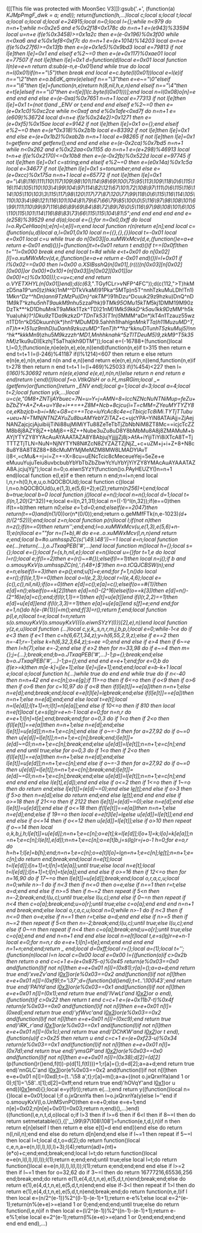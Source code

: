 ([[This file was protected with MoonSec V3]]):gsub('.+', (function(a) _KJMpPmgF_dwk = a; end)); return(function(h,...)local c;local s;local t;local a;local o;local d;local e=24915;local n=0;local l={};while n<979 do n=n+1;while n<0x2e5 and e%0x2f18<0x178c do n=n+1 e=(e*943)%33594 local u=n+e if(e%0x3458)>=0x1a2c then e=(e-0x196)%0x3f00 while n<0xa6 and e%0x1ef8<0xf7c do n=n+1 e=(e+1014)%14203 local a=n+e if(e%0x27f6)>=0x13fb then e=(e+0x1e5)%0x9bd3 local e=79813 if not l[e]then l[e]=0x1 end elseif e%2~=0 then e=(e+0x117)%0xae01 local e=77507 if not l[e]then l[e]=0x1 d=function(d)local e=0x01 local function l(n)e=e+n return d:sub(e-n,e-0x01)end while true do local n=l(0x01)if(n=="\5")then break end local e=c.byte(l(0x01))local e=l(e)if n=="\2"then e=o.bEdK_qmv(e)elseif n=="\3"then e=e~="\0"elseif n=="\6"then t[e]=function(n,e)return h(8,nil,h,e,n)end elseif n=="\4"then e=t[e]elseif n=="\0"then e=t[e][l(c.byte(l(0x01)))];end local n=l(0x08)o[n]=e end end end else e=(e-0xa)%0x7651 n=n+1 local e=77313 if not l[e]then l[e]=0x1 t=(not t)and _ENV or t;end end end elseif e%2~=0 then e=(e+0x1c0)%0xc2ce while n<0xaf and e%0x1afe<0xd7f do n=n+1 e=(e*609)%36724 local d=n+e if(e%0x24e2)>0x1271 then e=(e+0xf5)%0x15ae local e=9142 if not l[e]then l[e]=0x1 o={};end elseif e%2~=0 then e=(e*0x318)%0x2b1b local e=83392 if not l[e]then l[e]=0x1 end else e=(e+0x1b2)%0xab2b n=n+1 local e=98265 if not l[e]then l[e]=0x1 t=getfenv and getfenv();end end end else e=(e-0x2ca)%0x7bd5 n=n+1 while n<0x262 and e%0x22aa<0x1155 do n=n+1 e=(e+298)%46913 local t=n+e if(e%0x2170)<=0x10b8 then e=(e-0x2fb)%0x522d local e=97745 if not l[e]then l[e]=0x1 c=string;end elseif e%2~=0 then e=(e*0x14a)%0x1c5a local e=34677 if not l[e]then l[e]=0x1 s=tonumber;end else e=(e+0xcc)%0x175a n=n+1 local e=65772 if not l[e]then l[e]=0x1 a="\4\8\116\111\110\117\109\98\101\114\98\69\100\75\95\113\109\118\0\6\115\116\114\105\110\103\4\99\104\97\114\82\121\67\101\72\108\97\111\0\6\115\116\114\105\110\103\3\115\117\98\120\117\77\87\120\77\99\118\0\6\115\116\114\105\110\103\4\98\121\116\101\104\81\79\67\66\79\85\100\0\5\116\97\98\108\101\6\99\111\110\99\97\116\86\89\69\84\88\72\89\76\0\5\116\97\98\108\101\6\105\110\115\101\114\116\88\83\73\66\115\115\104\81\5";end end end end end e=(e*258)%39529 end d(a);local e={};for n=0x0,0xff do local l=o.RyCeHlao(n);e[n]=l;e[l]=n;end local function r(n)return e[n];end local c=(function(u,d)local a,l=0x01,0x10 local n={{},{},{}}local t=-0x01 local e=0x01 local c=u while true do n[0x03][o.xuMWxMcv(d,e,(function()e=a+e return e-0x01 end)())]=(function()t=t+0x01 return t end)()if t==(0x0f)then t=""l=0x000 break end end local t=#d while e<t+0x01 do n[0x02][l]=o.xuMWxMcv(d,e,(function()e=a+e return e-0x01 end)())l=l+0x01 if l%0x02==0x00 then l=0x00 o.XSIBsshQ(n[0x01],(r((((n[0x03][n[0x02][0x00]]or 0x00)*0x10)+(n[0x03][n[0x02][0x01]]or 0x00)+c)%0x100)));c=u+c;end end return o.VYETXHYL(n[0x01])end);d(c(63,"_.TGyfCLr>vNFP^4FC"));d(c(112,">T)hkMzD5na*19^un0)z)h*kk)1nM^^DTkVkaM)91Pka^5MTp)n5T^nnhTzkuMuLDh!Tn1)1*Mkn^Dz^^hDn)ann9TzMzPu)Dn}^akTM*^)91hDzu^Dcuuk29z9hzku)DnQ^nD1M*9kT^kzhu5nhT9aukM9nh*u5zzaPhk)9*TMk95OMu15kTM*5kj1DMM19M90zDzTk**^kD1DhuMnkT9aMkk1Tzk^TD)21nM)1*Mk59kkD^k5au1kk9D*zMM^h5kYua)uh*k)1^)Dku9z*TD*a9kzkzD^TDnTk53(T1n)5*MMM^aDn*)kT4n1Tzauz55wzn1TD1n^kD5Dkuunh)k*)hn1^MDuMD9.5ahhh1Iha*hlgnMnkTTa)h11MuzuMD^T,nT)h**)51uz9mhD)uDanh9zkuzuMD^TenT)h**hz^kknu*DTun*hT5zkuMuj5)!nn^hk**kk*kMn9)zhu5*M9kzzzh^MD1,Mnhhknahk^5zTlTDeuM5)9,zkM9^T5k35hM)z*1ku9uD)EkzhjT5aTha)kh9DTM"));local e=(-16788+(function()local t,l=0,1;(function(e,n)e(e(n,e),e(e,n))end)(function(n,e)if t>315 then return e end t=t+1 l=(l-246)%41187 if(l%1214)<607 then return e else return e(n(e,e),n(n,e)and n(n and e,n))end return e(e(n,e),n(n,n))end,function(n,e)if t>278 then return n end t=t+1 l=(l+469)%25033 if(l%454)<227 then l=(l*160)%30692 return n(e(e,e)and e(e,e),n(n,n))else return n end return e end)return l;end)())local f=o.VtIkQIsH or o.H_msRGim;local _=(getfenv)or(function()return _ENV end);local g=1;local d=3;local a=4;local t=2;local function y(k,...)local u=c(e,"0M8+ZNTijAYbuec=7N=u=Y=j=AMN=8=lccNZNcNuNTNiMup=feZu+bZbZY+A+Z+A+u=Y8e+i++=++Z8M+Ncb+8cjcu{i=T=cMM=ZYeuMYTYZY8ce,eKbzjcb=b=i=Mc+G8=c=+=Tce=iuYcAc8c4e=cTbicjcTc8iMi.TYTjTTubu+ueu+N=TMNjNTNZAYuZu8buAMYebYZiTAZ*+c+ujcYPA=YiN8ATAiAjj=ZjAejNANZajcjcjAjuibiijTiNi88ujMiMiYTu88ZeTeTbTjZbNbNiM8ZT8Mc==icjcTcZZM8b8j8AZY8jZ++bMj8=+8Z++Nube3uZu8uD8Y8bMbMu8A8j8ZMAMuM+bAYjYTYZY8YYAcAuAYAAATAZA8Y8AbjujYjjjjjZj8j>AfA+iYijiTiYi8iXTcA8T=TjTTTZTjTLN=NuN=NjNYTYN8N#ZcN8ZYZAZTZjNjZ_+c+uZM+j+i+Z+8+N8c8u8Y8A8T8Z88+88cMuMYMjMeMZM8MW8LMADYlAvT i)8<,=cMu&+=j=i=Z=+=X=8cu=uENcTcic8cMeceueYej=5eZe+e eMuuuYujuTeiu8uvbcbubYbYbTbZbZbwYcYuYbYjYiYZY8YMAcAuAYAAATAZA8A.jcjujYjj");local n=0;o.eiwnSYzY(function()o.PAyHEUZY()n=n+1 end)local function e(l,e)if e then return n end;n=l+n;end local l,n,r=h(0,h,e,u,o.hQOCBOUd);local function c()local l,n=o.hQOCBOUd(u,e(1,3),e(5,6)+2);e(2);return(n*256)+l;end;local b=true;local b=0 local function j()local e=n();local n=n();local d=1;local t=(l(n,1,20)*(2^32))+e;local e=l(n,21,31);local n=((-1)^l(n,32));if(e==0)then if(t==b)then return n*0;else e=1;d=0;end;elseif(e==2047)then return(t==0)and(n*(1/0))or(n*(0/0));end;return o.geMMfFTk(n,e-1023)*(d+(t/(2^52)));end;local z=n;local function p(n)local l;if(not n)then n=z();if(n==0)then return'';end;end;l=o.xuMWxMcv(u,e(1,3),e(5,6)+n-1);e(n)local e=""for n=(1+b),#l do e=e..o.xuMWxMcv(l,n,n)end return e;end;local b=#o.umhsspZC(s('\49.\48'))~=1 local e=n;local function ee(...)return{...},o.JTxaqPEB('#',...)end local function m()local h={};local s={};local e={};local f={s,h,nil,e};local e=n()local u={}for t=1,e do local l=r();local e;if(l==2)then e=(r()~=#{});elseif(l==1)then local n=j();if b and o.smouyKxV(o.umhsspZC(n),'.(\48+)$')then n=o.tCQJCBSW(n);end e=n;elseif(l==3)then e=p();end;u[t]=e;end;for f=1,n()do local e=r();if(l(e,1,1)==0)then local o=l(e,2,3);local r=l(e,4,6);local e={c(),c(),nil,nil};if(o==0)then e[d]=c();e[a]=c();elseif(o==#{1})then e[d]=n();elseif(o==k[2])then e[d]=n()-(2^16)elseif(o==k[3])then e[d]=n()-(2^16)e[a]=c();end;if(l(r,1,1)==1)then e[t]=u[e[t]]end if(l(r,2,2)==1)then e[d]=u[e[d]]end if(l(r,3,3)==1)then e[a]=u[e[a]]end s[f]=e;end end;for e=1,n()do h[e-(#{1})]=m();end;f[3]=r();return f;end;local function p(l,e,n)local t=e;local t=n;return s(o.smouyKxV(o.smouyKxV(({o.eiwnSYzY(l)})[2],e),n))end local function y(z,e,u)local function _(...)local c,y,k,_,s,n,r,m,j,b,p,l;local e=0;while-1<e do if e<3 then if e<1 then c=h(6,67,1,34,z);y=h(6,55,2,9,z);else if e==2 then n=-41;r=-1;else k=h(6,32,3,64,z);s=ee _=0;end end else if e>4 then if 6~=e then l=h(7);else e=-2;end else if e>2 then for n=33,98 do if e~=4 then m={};j={...};break;end;b=o.JTxaqPEB('#',...)-1;p={};break;end;else b=o.JTxaqPEB('#',...)-1;p={};end end end e=e+1;end;for e=0,b do if(e>=k)then m[e-k]=j[e+1];else l[e]=j[e+1];end;end;local e=b-k+1 local e;local o;local function h(...)while true do end end while true do if n<-40 then n=n+42 end e=c[n];o=e[g];if 11>=o then if 6<=o then if o<9 then if o>6 then if o>6 then for c=10,97 do if o<8 then if(l[e[t]]==e[a])then n=n+1;else n=e[d];end;break;end;local e=e[t]l[e]=l[e](f(l,e+1,r))break;end;else if(l[e[t]]==e[a])then n=n+1;else n=e[d];end;end else local t=e[t];local n=l[e[d]];l[t+1]=n;l[t]=n[e[a]];end else if 10<=o then if 8<o then repeat if o>10 then local n=e[t]local t,e=s(l[n](f(l,n+1,e[d])))r=e+n-1 local e=0;for n=n,r do e=e+1;l[n]=t[e];end;break;end;for o=0,3 do if 1<o then if 2<o then if(l[e[t]]==e[a])then n=n+1;else n=e[d];end;else l[e[t]]=u[e[d]];n=n+1;e=c[n];end else if o~=-3 then for a=27,92 do if o~=0 then u[e[d]]=l[e[t]];n=n+1;e=c[n];break;end;l[e[t]]=(e[d]~=0);n=n+1;e=c[n];break;end;else u[e[d]]=l[e[t]];n=n+1;e=c[n];end end end until true;else for o=0,3 do if 1<o then if 2<o then if(l[e[t]]==e[a])then n=n+1;else n=e[d];end;else l[e[t]]=u[e[d]];n=n+1;e=c[n];end else if o~=-3 then for a=27,92 do if o~=0 then u[e[d]]=l[e[t]];n=n+1;e=c[n];break;end;l[e[t]]=(e[d]~=0);n=n+1;e=c[n];break;end;else u[e[d]]=l[e[t]];n=n+1;e=c[n];end end end end else l(e[t],e[d]);end end else if o<=2 then if 1<=o then if 1~=o then do return end;else l[e[t]]=(e[d]~=0);end else l[e[t]]();end else if o>3 then if 5>o then n=e[d];else do return end;end else l[e[t]]();end end end else if o>=18 then if 21<=o then if 21<o then if o>22 then l[e[t]]=(e[d]~=0);else n=e[d];end else l[e[t]]=u[e[d]];end else if o<=18 then if(l[e[t]]==e[a])then n=n+1;else n=e[d];end;else if 19==o then local e=e[t]l[e]=l[e](f(l,e+1,r))else u[e[d]]=l[e[t]];end end end else if o<=14 then if o<=12 then u[e[d]]=l[e[t]];else if o>10 then repeat if o~=14 then local o,k,b,j,h;l[e[t]]=u[e[d]];n=n+1;e=c[n];o=e[t];k=l[e[d]];l[o+1]=k;l[o]=k[e[a]];n=n+1;e=c[n];l(e[t],e[d]);n=n+1;e=c[n];o=e[t]b,j=s(l[o](f(l,o+1,e[d])))r=j+o-1 h=0;for e=o,r do h=h+1;l[e]=b[h];end;n=n+1;e=c[n];o=e[t]l[o]=l[o](f(l,o+1,r))n=n+1;e=c[n];l[e[t]]();n=n+1;e=c[n];do return end;break;end;local n=e[t];local t=l[e[d]];l[n+1]=t;l[n]=t[e[a]];until true;else local n=e[t];local t=l[e[d]];l[n+1]=t;l[n]=t[e[a]];end end else if o>=16 then if 12<=o then for n=16,90 do if 17~=o then l[e[t]]=u[e[d]];break;end;local o,r,a,c,u;local n=0;while n>-1 do if n<3 then if n<=0 then o=e;else if n==1 then r=t;else a=d;end end else if n>=5 then if n~=2 then repeat if 5<n then n=-2;break;end;l(u,c);until true;else l(u,c);end else if 0~=n then repeat if n<4 then c=o[a];break;end;u=o[r];until true;else c=o[a];end end end n=n+1 end break;end;else local o,r,a,c,u;local n=0;while n>-1 do if n<3 then if n<=0 then o=e;else if n==1 then r=t;else a=d;end end else if n>=5 then if n~=2 then repeat if 5<n then n=-2;break;end;l(u,c);until true;else l(u,c);end else if 0~=n then repeat if n<4 then c=o[a];break;end;u=o[r];until true;else c=o[a];end end end n=n+1 end end else local n=e[t]local t,e=s(l[n](f(l,n+1,e[d])))r=e+n-1 local e=0;for n=n,r do e=e+1;l[n]=t[e];end;end end end end n=1+n;end;end;return _ end;local d=0xff;local r={};local a=(1);local t='';(function(n)local l=n local c=0x00 local e=0x00 l={(function(o)if c>0x2b then return o end c=c+1 e=(e+0x875-o)%0x45 return(e%0x03==0x0 and(function(l)if not n[l]then e=e+0x01 n[l]=(0x81);r[a]=_();a=a+d;end return true end)'xveZv'and l[0x1](0x2d0+o))or(e%0x03==0x2 and(function(l)if not n[l]then e=e+0x01 n[l]=(0xf9);t='\37';d={function()d()end};t=t..'\100\43';end return true end)'PAlYd'and l[0x3](o+0x32c))or(e%0x03==0x1 and(function(l)if not n[l]then e=e+0x01 n[l]=(0x1);end return true end)'IVwLt'and l[0x2](o+0x358))or o end),(function(t)if c>0x22 then return t end c=c+1 e=(e+0x11b7-t)%0x4f return(e%0x03==0x0 and(function(l)if not n[l]then e=e+0x01 n[l]=(0xed);end return true end)'yfWvc'and l[0x3](0xee+t))or(e%0x03==0x2 and(function(l)if not n[l]then e=e+0x01 n[l]=(0xc9);end return true end)'iRK_r'and l[0x1](t+0x28a))or(e%0x03==0x1 and(function(l)if not n[l]then e=e+0x01 n[l]=(0x1c);end return true end)'DChKW'and l[0x2](t+0x365))or t end),(function(u)if c>0x25 then return u end c=c+1 e=(e+0xf23-u)%0x34 return(e%0x03==0x1 and(function(l)if not n[l]then e=e+0x01 n[l]=(0x7d);end return true end)'ymsGP'and l[0x2](0x338+u))or(e%0x03==0x0 and(function(l)if not n[l]then e=e+0x01 n[l]=(0x38);d[2]=(d[2]*(p(function()r()end,f(t))-p(d[1],f(t))))+1;r[a]={};d=d[2];a=a+d;end return true end)'nnGLC'and l[0x3](u+0x136))or(e%0x03==0x2 and(function(l)if not n[l]then e=e+0x01 n[l]=(0xd);t={t..'\58 a',t};r[a]=m();a=a+((not o.jxQrxnYa)and 1 or 0);t[1]='\58'..t[1];d[2]=0xff;end return true end)'hOVqY'and l[0x1](u+0x70))or u end)}l[0x1](0xd92)end){};local e=y(f(r));return e(...);end return y((function()local n={}local e=0x01;local l;if o.jxQrxnYa then l=o.jxQrxnYa(y)else l=''end if o.smouyKxV(l,o.UnMSvnPO)then e=e+0;else e=e+1;end n[e]=0x02;n[n[e]+0x01]=0x03;return n;end)(),...)end)((function(l,e,n,t,d,o)local o;if l>3 then if l>=6 then if 6<l then if 8~=l then do return setmetatable({},{['__\99\97\108\108']=function(e,t,d,l,n)if n then return e[n]elseif l then return e else e[t]=d end end})end else do return n(l,nil,n);end end else do return d[n]end;end else if l~=1 then repeat if 5~=l then local l=t;local d,t,o=d(2);do return function()local c,e,n,a=e(n,l(l,l),l(l,l)+3);l(4);return(a*d)+(n*t)+(e*o)+c;end;end;break;end;local l=t;do return function()local e=e(n,l(l,l),l(l,l));l(1);return e;end;end;until true;else local l=t;do return function()local e=e(n,l(l,l),l(l,l));l(1);return e;end;end;end end else if l>=2 then if l~=1 then for o=32,62 do if 3~=l then do return 16777216,65536,256 end;break;end;do return e(1),e(4,d,t,n,e),e(5,d,t,n)end;break;end;else do return e(1),e(4,d,t,n,e),e(5,d,t,n)end;end else if-3<l then repeat if 1>l then do return e(1),e(4,d,t,n,e),e(5,d,t,n)end;break;end;do return function(n,e,l)if l then local e=(n/2^(e-1))%2^((l-1)-(e-1)+1);return e-e%1;else local e=2^(e-1);return(n%(e+e)>=e)and 1 or 0;end;end;end;until true;else do return function(l,e,n)if n then local e=(l/2^(e-1))%2^((n-1)-(e-1)+1);return e-e%1;else local e=2^(e-1);return(l%(e+e)>=e)and 1 or 0;end;end;end;end end end end),...)
